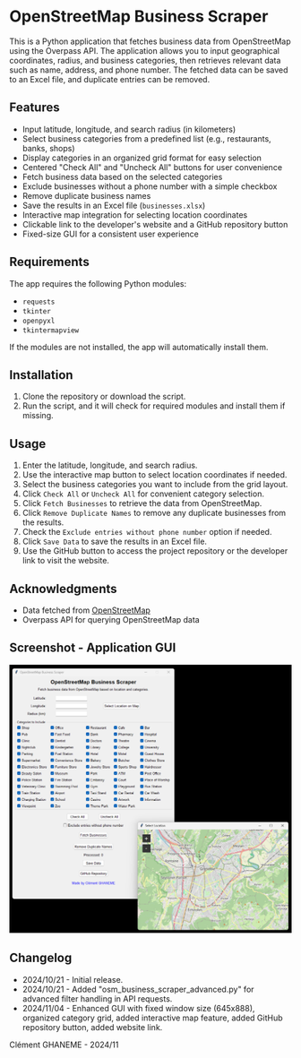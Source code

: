 # OpenStreetMap Business Scraper

This is a Python application that fetches business data from OpenStreetMap using the Overpass API. The application allows you to input geographical coordinates, radius, and business categories, then retrieves relevant data such as name, address, and phone number. The fetched data can be saved to an Excel file, and duplicate entries can be removed.

## Features
- Input latitude, longitude, and search radius (in kilometers)
- Select business categories from a predefined list (e.g., restaurants, banks, shops)
- Display categories in an organized grid format for easy selection
- Centered "Check All" and "Uncheck All" buttons for user convenience
- Fetch business data based on the selected categories
- Exclude businesses without a phone number with a simple checkbox
- Remove duplicate business names
- Save the results in an Excel file (`businesses.xlsx`)
- Interactive map integration for selecting location coordinates
- Clickable link to the developer's website and a GitHub repository button
- Fixed-size GUI for a consistent user experience

## Requirements
The app requires the following Python modules:
- `requests`
- `tkinter`
- `openpyxl`
- `tkintermapview`

If the modules are not installed, the app will automatically install them.

## Installation
1. Clone the repository or download the script.
2. Run the script, and it will check for required modules and install them if missing.

## Usage
1. Enter the latitude, longitude, and search radius.
2. Use the interactive map button to select location coordinates if needed.
3. Select the business categories you want to include from the grid layout.
4. Click `Check All` or `Uncheck All` for convenient category selection.
5. Click `Fetch Businesses` to retrieve the data from OpenStreetMap.
6. Click `Remove Duplicate Names` to remove any duplicate businesses from the results.
7. Check the `Exclude entries without phone number` option if needed.
8. Click `Save Data` to save the results in an Excel file.
9. Use the GitHub button to access the project repository or the developer link to visit the website.

## Acknowledgments
- Data fetched from [OpenStreetMap](https://www.openstreetmap.org/)
- Overpass API for querying OpenStreetMap data

## Screenshot - Application GUI

![GUI](Screenshot_1.png)

## Changelog

- 2024/10/21 - Initial release.
- 2024/10/21 - Added "osm_business_scraper_advanced.py" for advanced filter handling in API requests.
- 2024/11/04 - Enhanced GUI with fixed window size (645x888), organized category grid, added interactive map feature, added GitHub repository button, added website link.

Clément GHANEME - 2024/11
